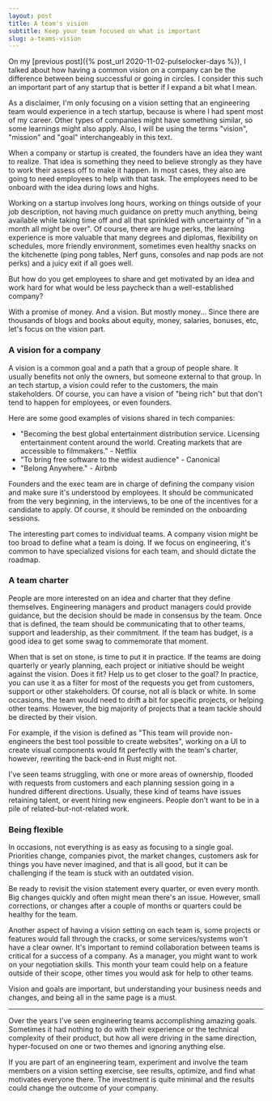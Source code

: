 ```yaml
---
layout: post
title: A team's vision
subtitle: Keep your team focused on what is important
slug: a-teams-vision
---
```


On my [previous post]({% post_url 2020-11-02-pulselocker-days %}), I talked about how having a common
vision on a company can be the difference between being successful or going in circles. I consider
this such an important part of any startup that is better if I expand a bit what I mean.

As a disclaimer, I'm only focusing on a vision setting that an engineering team would experience in
a tech startup, because is where I had spent most of my career. Other types of companies
might have something similar, so some learnings might also apply. Also, I will be using the terms
"vision", "mission" and "goal" interchangeably in this text.

When a company or startup is created, the founders have an idea they want to realize. That idea
is something they need to believe strongly as they have to work their assess off to make
it happen. In most cases, they also are going to need employees to help with that task. The
employees need to be onboard with the idea during lows and highs. 

Working on a startup involves long hours, working on things outside of your job description, not
having much guidance on pretty much anything, being available while taking time off and all that
sprinkled with uncertainty of "in a month all might be over". Of course, there are huge perks,
the learning experience is more valuable that many degrees and diplomas, flexibility on schedules,
more friendly environment, sometimes even healthy snacks on the kitchenette (ping pong tables,
Nerf guns, consoles and nap pods are not perks) and a juicy exit if all goes well.

But how do you get employees to share and get motivated by an idea and work hard for what would be less
paycheck than a well-established company?

With a promise of money. And a vision. But mostly money... Since there are thousands of blogs and
books about equity, money, salaries, bonuses, etc, let's focus on the vision part.


### A vision for a company

A vision is a common goal and a path that a group of people share. It usually benefits not only the
owners, but someone external to that group. In an tech startup, a vision could refer
to the customers, the main stakeholders. Of course, you can have a vision of "being rich" but that
don't tend to happen for employees, or even founders.

Here are some good examples of visions shared in tech companies:
* "Becoming the best global entertainment distribution service. Licensing entertainment content
  around the world. Creating markets that are accessible to filmmakers." - Netflix
* "To bring free software to the widest audience" - Canonical
* "Belong Anywhere." - Airbnb

Founders and the exec team are in charge of defining the company vision and make sure it's
understood by employees. It should be communicated from the very beginning, in the interviews,
to be one of the incentives for a candidate to apply. Of course, it should be reminded on the
onboarding sessions.

The interesting part comes to individual teams. A company vision might be too broad to define what a
team is doing. If we focus on engineering, it's common to have specialized visions for each
team, and should dictate the roadmap.


### A team charter

People are more interested on an idea and charter that they define themselves. Engineering managers
and product managers could provide guidance, but the decision should be made in consensus by the
team. Once that is defined, the team should be communicating that to other teams, support and
leadership, as their commitment. If the team has budget, is a good idea to get some swag to
commemorate that moment.

When that is set on stone, is time to put it in practice. If the teams are doing quarterly or yearly
planning, each project or initiative should be weight against the vision. Does it fit? Help us to
get closer to the goal? In practice, you can use it as a filter for most of the requests you get
from customers, support or other stakeholders. Of  course, not all is black or white. In some
occasions, the team would need to drift a bit for specific projects, or helping other teams.
However, the big majority of projects that a team tackle should be directed by their vision.

For example, if the vision is defined as "This team will provide non-engineers the best tool
possible to create websites", working on a UI to create visual components would fit perfectly with
the team's charter, however, rewriting the back-end in Rust might not.

I've seen teams struggling, with one or more areas of ownership, flooded with requests from
customers and each planning session going in a hundred different directions. Usually, these kind of
teams have issues retaining talent, or event hiring new engineers. People don't want to be in a pile
of related-but-not-related work.


### Being flexible

In occasions, not everything is as easy as focusing to a single goal. Priorities change, companies
pivot, the market changes, customers ask for things you have never imagined, and that is all good,
but it can be challenging if the team is stuck with an outdated vision.

Be ready to revisit the vision statement every quarter, or even every month. Big changes quickly
and often might mean there's an issue. However, small corrections, or changes after a couple of
months or quarters could be healthy for the team.

Another aspect of having a vision setting on each team is, some projects or features would fall
through the cracks, or some services/systems won't have a clear owner. It's important to remind
collaboration between teams is critical for a success of a company. As a manager, you might want to
work on your negotiation skills. This month your team could help on a feature outside of their
scope, other times you would ask for help to other teams.

Vision and goals are important, but understanding your business needs and changes, and being all in
the same page is a must.

---

Over the years I've seen engineering teams accomplishing amazing goals. Sometimes it had nothing to
do with their experience or the technical complexity of their product, but how all were driving in
the same direction, hyper-focused on one or two themes and ignoring anything else.

If you are part of an engineering team, experiment and involve the team members on a vision setting
exercise, see results, optimize, and find what motivates everyone there. The investment is quite
minimal and the results could change the outcome of your company.
